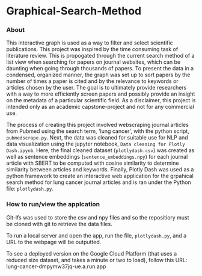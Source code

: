 # Graphical-Search-Method

### About
This interactive graph is used as a way to filter and select scientific publications. This project was inspired by the time consuming task of literature review. This is propogated through the current search method of a list view when searching for papers on journal websites, which can be daunting when going through thousands of papers. To present the data in a condensed, organized manner, the graph was set up to sort papers by the number of times a paper is cited and by the relevance to keywords or articles chosen by the user. The goal is to ultimately provide researchers with a way to more efficiently screen papers and possibly provide an insight on the metadata of a particular scientific field. As a disclaimer, this project is intended only as an academic capstone-project and not for any commercial use.

The process of creating this project involved webscraping journal articles from Pubmed using the search term, 'lung cancer', with the python script, `pubmedscrape.py`. Next, the data was cleaned for suitable use for NLP and data visualization using the jupyter notebook, `Data cleaning for Plotly Dash.ipynb`. Here, the final cleaned dataset (`plotlydash.csv`) was created as well as sentence embeddings (`sentence_embeddings.npy`) for each journal article with SBERT to be computed with cosine similarity to determine similarity between articles and keywords. Finally, Plotly Dash was used as a python framework to create an interactive web application for the grpahical search method for lung cancer journal articles and is ran under the Python file: `plotlydash.py`.

### How to run/view the applcation

Git-lfs was used to store the csv and npy files and so the repositiory must be cloned with git to retrieve the data files.

To run a local server and open the app, run the file, `plotlydash.py`, and a URL to the webpage will be outputted.

To see a deployed version on the Google Cloud Platform (that uses a reduced size dataset, and takes a minute or two to load), follow this URL: lung-cancer-dmpymw37jq-ue.a.run.app
